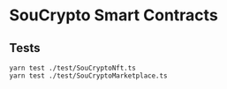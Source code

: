 # SouCrypto Smart Contracts

## Tests

```
yarn test ./test/SouCryptoNft.ts
yarn test ./test/SouCryptoMarketplace.ts
```
